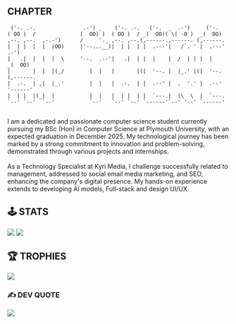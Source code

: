 ## CHAPTER

```
 ('-. .-.               .-') _    ('-. .-.   ('-.  _  .-')     ('-.                  
( OO )  /              (  OO) )  ( OO )  / _(  OO)( \( -O )  _(  OO)                
,--. ,--.  ,-.-')      /     '._ ,--. ,--.(,------.,------. (,------.               
|  | |  |  |  |OO)     |'--...__)|  | |  | |  .---'|   /`. ' |  .---'           .-')     
|   .|  |  |  |  \     '--.  .--'|   .|  | |  |    |  /  | | |  |             _(  OO)  
|       |  |  |(_/        |  |   |       |(|  '--. |  |_.' |(|  '--.         (,------. 
|  .-.  | ,|  |_.'        |  |   |  .-.  | |  .--' |  .  '.' |  .--'          '------'
|  | |  |(_|  |           |  |   |  | |  | |  `---.|  |\  \  |  `---.                 
`--' `--'  `--'           `--'   `--' `--' `------'`--' '--' `------'               
                                                    
```

<p>I am a dedicated and passionate computer science student currently pursuing my BSc (Hon) in Computer Science at Plymouth University, with an expected graduation in December 2025. My technological journey has been marked by a strong commitment to innovation and problem-solving, demonstrated through various projects and internships.</br></br> As a Technology Specialist at Kyri Media, I challenge successfully related to management, addressed to social email media marketing, and SEO, enhancing the company's digital presence. My hands-on experience extends to developing AI models, Full-stack and design UI/UX. </p>

## 🕹️ STATS

![](https://nirzak-streak-stats.vercel.app/?user=isharaimagines&theme=tokyonight&hide_border=false)
![](https://github-readme-stats.vercel.app/api/top-langs/?username=isharaimagines&theme=tokyonight&hide_border=false&include_all_commits=true&count_private=true&layout=compact)

## 🏆 TROPHIES

![](https://github-profile-trophy.vercel.app/?username=isharaimagines&theme=tokyonight&no-frame=false&no-bg=false&margin-w=4)

### ✍️ DEV QUOTE

![](https://quotes-github-readme.vercel.app/api?type=horizontal&theme=tokyonight)
